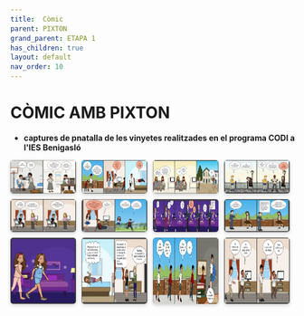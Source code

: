 ```yaml
---
title:  Còmic
parent: PIXTON
grand_parent: ETAPA 1
has_children: true
layout: default
nav_order: 10
---
```



# CÒMIC AMB PIXTON


- **captures de pnatalla de les vinyetes realitzades en el programa CODI a l'IES Benigasló**


<style>
.galeria {
  display: flex;
  flex-wrap: wrap;
  gap: 10px;
}
.galeria img {
  width: calc(25% - 10px);
  border-radius: 5px;
  box-shadow: 0 2px 6px rgba(0,0,0,0.2);
  transition: transform 0.2s;
}
.galeria img:hover {
  transform: scale(1.05);
}
@media (max-width: 800px) {
  .galeria img {
    width: calc(50% - 10px);
  }
}
@media (max-width: 500px) {
  .galeria img {
    width: 100%;
  }
}
</style>

<div class="galeria">
  <img src="imatges/1.png" alt="Imatge 1">
  <img src="imatges/2.png" alt="Imatge 2">
  <img src="imatges/3.png" alt="Imatge 3">
  <img src="imatges/4.png" alt="Imatge 4">
  <img src="imatges/5.png" alt="Imatge 5">
  <img src="imatges/6.png" alt="Imatge 6">
  <img src="imatges/7.png" alt="Imatge 7">
  <img src="imatges/8.png" alt="Imatge 8">
  <img src="imatges/9.png" alt="Imatge 9">
  <img src="imatges/10.png" alt="Imatge 10">
  <img src="imatges/11.png" alt="Imatge 11">
  <img src="imatges/12.png" alt="Imatge 12">
</div>


</div>





